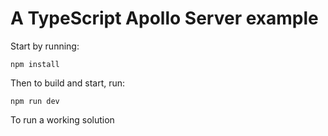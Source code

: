 # A TypeScript Apollo Server example

Start by running:

<code>npm install</code>

  
Then to build and start, run:

<code>npm run dev</code>


To run a working solution
